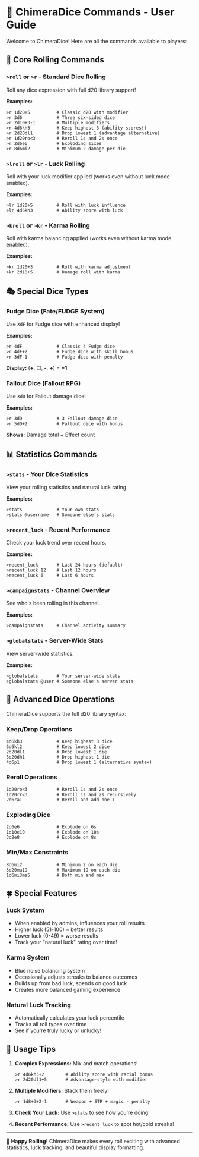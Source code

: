 # 🎲 ChimeraDice Commands - User Guide

Welcome to ChimeraDice! Here are all the commands available to players:

## 🎯 Core Rolling Commands

### `>roll` or `>r` - Standard Dice Rolling
Roll any dice expression with full d20 library support!

**Examples:**
```
>r 1d20+5          # Classic d20 with modifier
>r 3d6             # Three six-sided dice  
>r 2d10+3-1        # Multiple modifiers
>r 4d6kh3          # Keep highest 3 (ability scores!)
>r 2d20dl1         # Drop lowest 1 (advantage alternative)
>r 1d20ro<3        # Reroll 1s and 2s once
>r 2d6e6           # Exploding sixes
>r 8d6mi2          # Minimum 2 damage per die
```

### `>lroll` or `>lr` - Luck Rolling
Roll with your luck modifier applied (works even without luck mode enabled).

**Examples:**
```
>lr 1d20+5         # Roll with luck influence
>lr 4d6kh3         # Ability score with luck
```

### `>kroll` or `>kr` - Karma Rolling  
Roll with karma balancing applied (works even without karma mode enabled).

**Examples:**
```
>kr 1d20+3         # Roll with karma adjustment
>kr 2d10+5         # Damage roll with karma
```

## 🎭 Special Dice Types

### Fudge Dice (Fate/FUDGE System)
Use `XdF` for Fudge dice with enhanced display!

**Examples:**
```
>r 4dF             # Classic 4 Fudge dice
>r 4dF+2           # Fudge dice with skill bonus
>r 3dF-1           # Fudge dice with penalty
```

**Display:** (**+**, ☐, **-**, **+**) = **+1**

### Fallout Dice (Fallout RPG)
Use `XdD` for Fallout damage dice!

**Examples:**
```
>r 3dD             # 3 Fallout damage dice
>r 5dD+2           # Fallout dice with bonus
```

**Shows:** Damage total + Effect count

## 📊 Statistics Commands

### `>stats` - Your Dice Statistics
View your rolling statistics and natural luck rating.

**Examples:**
```
>stats             # Your own stats
>stats @username   # Someone else's stats
```

### `>recent_luck` - Recent Performance
Check your luck trend over recent hours.

**Examples:**
```
>recent_luck       # Last 24 hours (default)
>recent_luck 12    # Last 12 hours
>recent_luck 6     # Last 6 hours
```

### `>campaignstats` - Channel Overview
See who's been rolling in this channel.

**Examples:**
```
>campaignstats     # Channel activity summary
```

### `>globalstats` - Server-Wide Stats
View server-wide statistics.

**Examples:**
```
>globalstats       # Your server-wide stats
>globalstats @user # Someone else's server stats
```

## 🎲 Advanced Dice Operations

ChimeraDice supports the full d20 library syntax:

### Keep/Drop Operations
```
4d6kh3             # Keep highest 3 dice
6d6kl2             # Keep lowest 2 dice  
2d20dl1            # Drop lowest 1 die
3d20dh1            # Drop highest 1 die
4d6p1              # Drop lowest 1 (alternative syntax)
```

### Reroll Operations
```
1d20ro<3           # Reroll 1s and 2s once
1d20rr<3           # Reroll 1s and 2s recursively
2d6ra1             # Reroll and add one 1
```

### Exploding Dice
```
2d6e6              # Explode on 6s
1d10e10            # Explode on 10s
3d8e8              # Explode on 8s
```

### Min/Max Constraints
```
8d6mi2             # Minimum 2 on each die
3d20ma19           # Maximum 19 on each die
1d6mi3ma5          # Both min and max
```

## 🍀 Special Features

### Luck System
- When enabled by admins, influences your roll results
- Higher luck (51-100) = better results
- Lower luck (0-49) = worse results
- Track your "natural luck" rating over time!

### Karma System  
- Blue noise balancing system
- Occasionally adjusts streaks to balance outcomes
- Builds up from bad luck, spends on good luck
- Creates more balanced gaming experience

### Natural Luck Tracking
- Automatically calculates your luck percentile
- Tracks all roll types over time
- See if you're truly lucky or unlucky!

## 📝 Usage Tips

1. **Complex Expressions:** Mix and match operations!
   ```
   >r 4d6kh3+2        # Ability score with racial bonus
   >r 2d20dl1+5       # Advantage-style with modifier
   ```

2. **Multiple Modifiers:** Stack them freely!
   ```
   >r 1d8+3+2-1       # Weapon + STR + magic - penalty
   ```

3. **Check Your Luck:** Use `>stats` to see how you're doing!

4. **Recent Performance:** Use `>recent_luck` to spot hot/cold streaks!

---

🎉 **Happy Rolling!** ChimeraDice makes every roll exciting with advanced statistics, luck tracking, and beautiful display formatting.